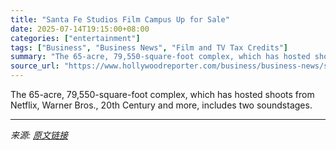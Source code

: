 ```yaml
---
title: "Santa Fe Studios Film Campus Up for Sale"
date: 2025-07-14T19:15:00+08:00
categories: ["entertainment"]
tags: ["Business", "Business News", "Film and TV Tax Credits"]
summary: "The 65-acre, 79,550-square-foot complex, which has hosted shoots from Netflix, Warner Bros., 20th Century and more, includes two soundstages."
source_url: "https://www.hollywoodreporter.com/business/business-news/santa-fe-studios-film-campus-sale-new-mexico-1236313966/"
---
```


The 65-acre, 79,550-square-foot complex, which has hosted shoots from Netflix, Warner Bros., 20th Century and more, includes two soundstages.

---

*来源: [原文链接](https://www.hollywoodreporter.com/business/business-news/santa-fe-studios-film-campus-sale-new-mexico-1236313966/)*
